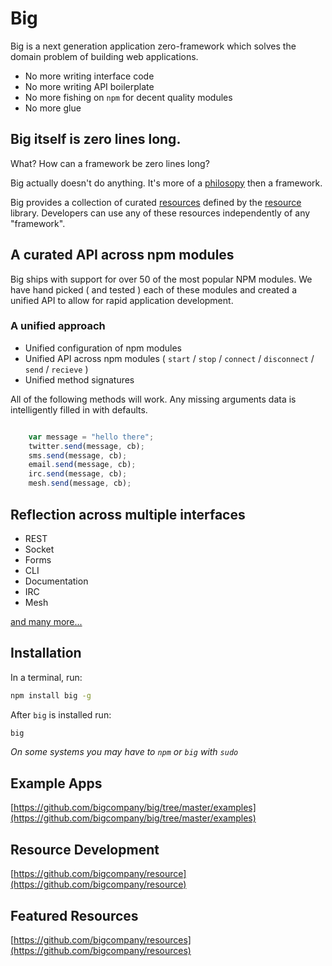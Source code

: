 # Big

Big is a next generation application zero-framework which solves the domain problem of building web applications. 

 - No more writing interface code
 - No more writing API boilerplate
 - No more fishing on `npm` for decent quality modules
 - No more glue

## Big itself is zero lines long. 

What? How can a framework be zero lines long?

Big actually doesn't do anything. It's more of a [philosopy](http://big.vc/mission) then a framework.

Big provides a collection of curated [resources](http://github.com/bigcompany/resources) defined by the [resource](http://github.com/bigcompany/resource) library. Developers can use any of these resources independently of any "framework".



## A curated API across npm modules

Big ships with support for over 50 of the most popular NPM modules. We have hand picked ( and tested ) each of these modules and created a unified API to allow for rapid application development.

### A unified approach 


 - Unified configuration of npm modules
 - Unified API across npm modules ( `start` / `stop` / `connect` / `disconnect` / `send` / `recieve` )
 - Unified method signatures

All of the following methods will work. Any missing arguments data is intelligently filled in with defaults.

``` js

    var message = "hello there";
    twitter.send(message, cb);
    sms.send(message, cb);
    email.send(message, cb);
    irc.send(message, cb);
    mesh.send(message, cb);

```


## Reflection across multiple interfaces

 - REST
 - Socket
 - Forms
 - CLI
 - Documentation
 - IRC
 - Mesh

[and many more...](http://github.com/bigcompany/resources/)


## Installation

In a terminal, run:

```bash
npm install big -g
```

After `big` is installed run:

```bash
big
```

*On some systems you may have to `npm` or `big` with `sudo`*

## Example Apps

[https://github.com/bigcompany/big/tree/master/examples](https://github.com/bigcompany/big/tree/master/examples)


## Resource Development

[https://github.com/bigcompany/resource](https://github.com/bigcompany/resource)

## Featured Resources

[https://github.com/bigcompany/resources](https://github.com/bigcompany/resources)